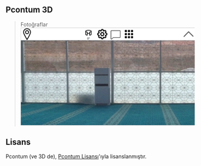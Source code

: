 ## Pcontum 3D
>Fotoğraflar
![Pcontum 3D](/files/images/p3d.png "Pcontum 3D")

## Lisans
Pcontum (ve 3D de), [Pcontum Lisansı](http://pcontum.com/lisans)'ıyla lisanslanmıştır.
